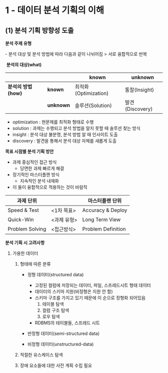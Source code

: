 # 1 - 데이터 분석 기획의 이해



## (1) 분석 기획 방향성 도출



**분석 주제 유형**

\- 분석 대상 및 분석 방법에 따라 다음과 같이 나뉘어짐 > 서로 융합적으로 반복

​																				          **분석의 대상(what)**

|                      |             | known                | unknown         |
| -------------------- | ----------- | -------------------- | --------------- |
| **분석의 방법(how)** | **known**   | 최적화(Optimization) | 통찰(Insight)   |
|                      | **unknown** | 솔루션(Solution)     | 발견(Discovery) |



- optimization : 현문제를 최적화 형태로 수행
- solution : 과제는 수행되고 분석 방법을 알지 못할 때 솔루션 찾는 방식
- insight : 분석 대상 불분명, 분석 방법 알 때 인사이트 도출
- discovery : 발견을 통해서 분석 대상 자체를 새롭게 도출



**목표 시점별 분석 기획 방안**

- 과제 중심적인 접근 방식
  - 당면한 과제 빠르게 해결
- 장기적인 마스터플랜 방식
  - 지속적인 분석 내재화
- 이 둘이 융합적으로 적용하는 것이 바람직

| 과제 단위       |             | 마스터플랜 단위    |
| --------------- | ----------- | ------------------ |
| Speed & Test    | <1차 목표>  | Accuracy & Deploy  |
| Quick-Win       | <과제 유형> | Long Term View     |
| Problem Solving | <접근방식>  | Problem Definition |



**분석 기획 시 고려사항**

1. 가용한 데이터

   1. 형태에 따른 분류

      - 정형 데이터(structured data)
        - 고정된 컬럼에 저장되는 데이터, 파일, 스프레드시트 형태 데이터
        - 데이터의 스키마 지원(비정형은 지원 안 함)
        - 스키마 구조를 가지고 있기 때문에 이 순으로 정형화 되어있음
          1. 테이블 탐색
          2. 컬럼 구조 탐색
          3. 로우 탐색
        - RDBMS의 테이블들, 스프레드 시트

      - 반정형 데이터(semi-structured data)

      - 비정형 데이터(unstructured-data)

   2. 적절한 유스케이스 탐색

   3. 장애 요소들에 대한 사전 계획 수립 필요
